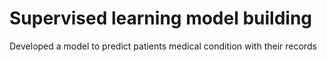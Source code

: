 # Supervised learning model building
Developed a model to predict patients medical condition with their records
